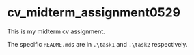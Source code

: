 # cv_midterm_assignment0529
This is my midterm cv assignment.

The specific `README.md`s are in `.\task1` and `.\task2` respectively.
